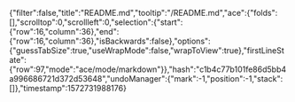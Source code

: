 {"filter":false,"title":"README.md","tooltip":"/README.md","ace":{"folds":[],"scrolltop":0,"scrollleft":0,"selection":{"start":{"row":16,"column":36},"end":{"row":16,"column":36},"isBackwards":false},"options":{"guessTabSize":true,"useWrapMode":false,"wrapToView":true},"firstLineState":{"row":97,"mode":"ace/mode/markdown"}},"hash":"c1b4c77b101fe86d5bb4a996686721d372d53648","undoManager":{"mark":-1,"position":-1,"stack":[]},"timestamp":1572731988176}